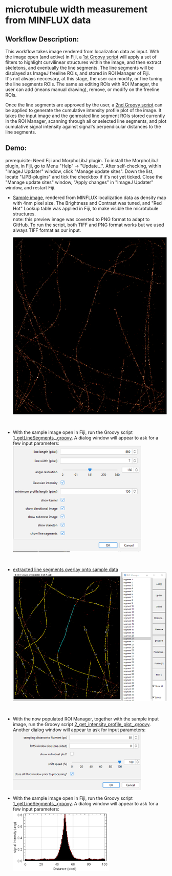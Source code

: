# microtubule width measurement from MINFLUX data

## Workflow Description:

This workflow takes image rendered from localization data as input. With the image open (and active) in Fiji, a [1st Groovy script](/1_getLineSegments_.groovy) will apply a set of filters to highlight curvilinear structures within the image, and then extract skeletons, and eventually the line segments. The line segments will be displayed as ImageJ freeline ROIs, and stored in ROI Manager of Fiji.  
It's not always neccesary, at this stage, the user can modify, or fine tuning the line segments ROIs. The same as editing ROIs with ROI Manager, the user can add (means manual drawing), remove, or modify on the freeline ROIs.  

Once the line segments are approved by the user, a [2nd Groovy script](/2_get_intensity_profile_plot_.groovy) can be applied to generate the cumulative intensity profile plot of the image. It takes the input image and the genreated line segment ROIs stored currently in the ROI Manager, scanning through all or selected line segments, and plot cumulative signal intensity against signal's perpendicular distances to the line segments.


## Demo:
prerequisite: Need Fiji and MorphoLibJ plugin. To install the MorphoLibJ plugin, in Fiji, go to Menu "Help" -> "Update...". After self-checking, within "ImageJ Updater" window, click "Manage update sites". Down the list, locate "IJPB-plugins" and tick the checkbox if it's not yet ticked. Close the "Manage update sites" window, "Apply changes" in "ImageJ Updater" window, and restart Fiji.

-  [Sample image](/sample_data/sample_data_rendered_with_4nm_pixel_size.tif), rendered from MINFLUX localization data as density map with 4nm pixel size. The Brightness and Contrast was tuned, and "Red Hot" Lookup table was applied in Fiji, to make visible the microtubule structures.  
note: this preview image was coverted to PNG format to adapt to GitHub. To run the script, both TIFF and PNG format works but we used always TIFF format as our input.
    
    <img src="/sample_data/sample_data_preview.png" width="550" height=auto>
   
 <br />
 
- With the sample image open in Fiji, run the Groovy script [1_getLineSegments_.groovy](/1_getLineSegments_.groovy). A dialog window will appear to ask for a few input parameters:  
    <img src="/sample_data/script_input_demo_1.png" width="400" height=auto>
       
 <br />
 
- [extracted line segments overlay onto sample data](/sample_data/sample_data_with_line_segments_preview.png)  
    <img src="/sample_data/sample_data_with_line_segments_preview.png" width="550" height=auto>
       
 <br />
 
- With the now populated ROI Manager, together with the sample input image, run the Groovy script [2_get_intensity_profile_plot_.groovy](/2_get_intensity_profile_plot_.groovy). Another dialog window will appear to ask for input parameters:  
    <img src="/sample_data/script_input_demo_2.png" width="400" height=auto>

- With the sample image open in Fiji, run the Groovy script [1_getLineSegments_.groovy](/1_getLineSegments_.groovy). A dialog window will appear to ask for a few input parameters:  
    <img src="/sample_data/script_output_demo_3.png" width="300" height=auto>
